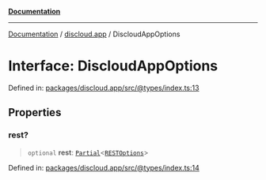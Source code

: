 [**Documentation**](../../README.md)

***

[Documentation](../../packages.md) / [discloud.app](../README.md) / DiscloudAppOptions

# Interface: DiscloudAppOptions

Defined in: [packages/discloud.app/src/@types/index.ts:13](https://github.com/discloud/discloud.app/blob/1e4ce40911bd2c25d95ae21441839a6f9ec7c445/packages/discloud.app/src/@types/index.ts#L13)

## Properties

### rest?

> `optional` **rest**: [`Partial`](https://www.typescriptlang.org/docs/handbook/utility-types.html#partialtype)\<[`RESTOptions`](RESTOptions.md)\>

Defined in: [packages/discloud.app/src/@types/index.ts:14](https://github.com/discloud/discloud.app/blob/1e4ce40911bd2c25d95ae21441839a6f9ec7c445/packages/discloud.app/src/@types/index.ts#L14)
